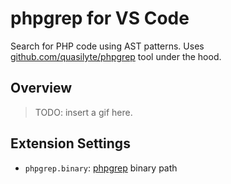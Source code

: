 # phpgrep for VS Code

Search for PHP code using AST patterns. Uses [github.com/quasilyte/phpgrep](https://github.com/quasilyte/phpgrep) tool under the hood.

## Overview

> TODO: insert a gif here.

## Extension Settings

* `phpgrep.binary`: [phpgrep](https://github.com/quasilyte/phpgrep) binary path
